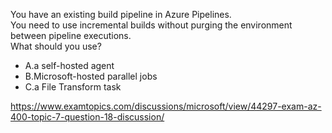 You have an existing build pipeline in Azure Pipelines.<br/>You need to use incremental builds without purging the environment between pipeline executions.<br/>What should you use?<br/><ul><li class="multi-choice-item correct-hidden"><span class="multi-choice-letter" data-choice-letter="A">A.</span>a self-hosted agent</li><li class="multi-choice-item"><span class="multi-choice-letter" data-choice-letter="B">B.</span>Microsoft-hosted parallel jobs</li><li class="multi-choice-item"><span class="multi-choice-letter" data-choice-letter="C">C.</span>a File Transform task</li></ul><p><a href="https://www.examtopics.com/discussions/microsoft/view/44297-exam-az-400-topic-7-question-18-discussion/">https://www.examtopics.com/discussions/microsoft/view/44297-exam-az-400-topic-7-question-18-discussion/</a></p><script src="https://giscus.app/client.js"                    data-repo="azsamples/az204"                    data-repo-id="R_kgDOMRXzDQ"                    data-category="General"                    data-category-id="DIC_kwDOMRXzDc4Cgi27"                    data-mapping="pathname"                    data-strict="0"                    data-reactions-enabled="0"                    data-emit-metadata="0"                    data-input-position="bottom"                    data-theme="preferred_color_scheme"                    data-lang="en"                    crossorigin="anonymous"                    async>                    </script>